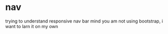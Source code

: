# nav
trying to understand responsive nav bar
mind you am not using bootstrap, i want to larn it on my own
